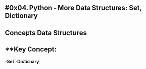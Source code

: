 #0x04. Python - More Data Structures: Set, Dictionary
---
**Concepts**
**Data Structures**
---
**Key Concept:
---
-**Set**
-**Dictionary** 
